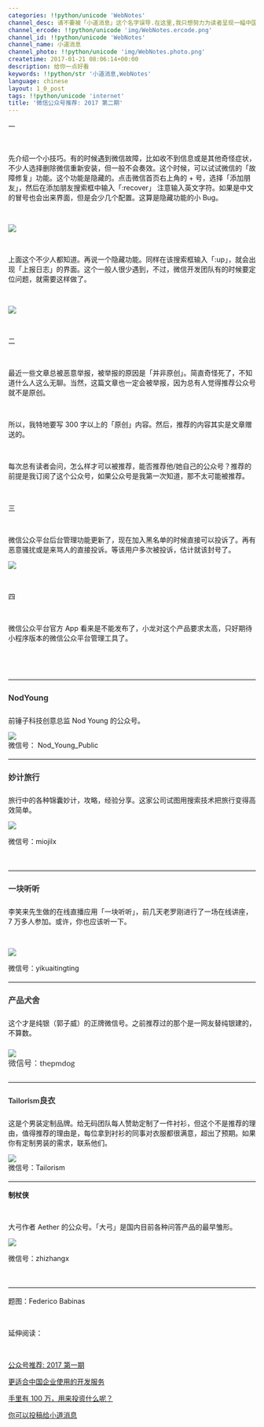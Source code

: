 ```yaml
---
categories: !!python/unicode 'WebNotes'
channel_desc: 请不要被「小道消息」这个名字误导.在这里,我只想努力为读者呈现一幅中国互联网的清明上河图.
channel_ercode: !!python/unicode 'img/WebNotes.ercode.png'
channel_id: !!python/unicode 'WebNotes'
channel_name: 小道消息
channel_photo: !!python/unicode 'img/WebNotes.photo.png'
createtime: 2017-01-21 08:06:14+00:00
description: 给你一点好看
keywords: !!python/str '小道消息,WebNotes'
language: chinese
layout: 1_0_post
tags: !!python/unicode 'internet'
title: '微信公众号推荐: 2017 第二期'
---
```

<div class="rich_media_content" id="js_content">
<p>
         一
        </p>
<p>
<br/>
</p>
<p>
         先介绍一个小技巧。有的时候遇到微信故障，比如收不到信息或是其他奇怪症状，不少人选择删除微信重新安装，但一般不会奏效。这个时候，可以试试微信的「故障修复」功能。这个功能是隐藏的。点击微信首页右上角的 + 号，选择「添加朋友」，然后在添加朋友搜索框中输入「:recover」 注意输入英文字符。如果是中文的冒号也会出来界面，但是会少几个配置。这算是隐藏功能的小 Bug。
        </p>
<p>
<br/>
</p>
<p>
<img data-ratio="1.336116910229645" data-s="300,640" data-src="" data-type="jpeg" data-w="958" src="{{ '/img/ow5rEn8QGlFcH0khWgq9Lo83pe2ldWZ4mjfq1oHTo2OITrq6BpXRc3w69csicjxO0qOgECFWIxEX63DXkoe8Qrw.jpeg' | prepend: site.img | replace: '//','/' }}"/>
<br/>
</p>
<p>
<br/>
</p>
<p>
         上面这个不少人都知道。再说一个隐藏功能。同样在该搜索框输入「:up」，就会出现「上报日志」的界面。这个一般人很少遇到，不过，微信开发团队有的时候要定位问题，就需要这样做了。
         <br/>
</p>
<p>
<br/>
</p>
<p>
<img data-ratio="1.0406504065040652" data-s="300,640" data-src="" data-type="jpeg" data-w="1230" src="{{ '/img/ow5rEn8QGlFcH0khWgq9Lo83pe2ldWZ4ySXHia8fTyLdTeibVyvwAJSK6TQkj0BfEYghqKGFAgtXS99ibGTtzP8uw.jpeg' | prepend: site.img | replace: '//','/' }}"/>
<br/>
</p>
<p>
<br/>
</p>
<p>
<span style="font-family: Helvetica, Arial, 'Hiragino Sans GB', 冬青黑体, 'Microsoft YaHei', 微软雅黑; font-size: 14px; font-variant-ligatures: normal; orphans: 2;  widows: 2; background-color: rgb(255, 255, 255);">
</span>
         二
        </p>
<p>
<br/>
</p>
<p>
         最近一些文章总被恶意举报，被举报的原因是「并非原创」。简直奇怪死了，不知道什么人这么无聊。当然，这篇文章也一定会被举报，因为总有人觉得推荐公众号就不是原创。
        </p>
<p>
<br/>
</p>
<p>
         所以，我特地要写 300 字以上的「原创」内容。然后，推荐的内容其实是文章赠送的。
        </p>
<p>
<br/>
</p>
<p>
         每次总有读者会问，怎么样才可以被推荐，能否推荐他/她自己的公众号？推荐的前提是我订阅了这个公众号，如果公众号是我第一次知道，那不太可能被推荐。
        </p>
<p>
<br/>
</p>
<p>
         三
        </p>
<p>
<br/>
</p>
<p>
         微信公众平台后台管理功能更新了，现在加入黑名单的时候直接可以投诉了。再有恶意骚扰或是来骂人的直接投诉。等该用户多次被投诉，估计就该封号了。
        </p>
<p>
<img data-ratio="0.7" data-s="300,640" data-src="" data-type="png" data-w="560" src="{{ '/img/ow5rEn8QGlFcH0khWgq9Lo83pe2ldWZ47Uecdoiba41ahymbYOmT4fLmnxb8f3NeNYC4lKW8noJJjmrZhib2PibqA.png' | prepend: site.img | replace: '//','/' }}"/>
<br/>
</p>
<p>
<br/>
</p>
<p>
         四
        </p>
<p>
<br/>
</p>
<p>
         微信公众平台官方 App 看来是不能发布了，小龙对这个产品要求太高，只好期待小程序版本的微信公众平台管理工具了。
        </p>
<p style="font-family: Lato, Helvetica, Arial, freesans, clean, sans-serif; border: 0px; font-size: 16px; margin-top: 1.5em; margin-bottom: 1.5em; outline: 0px; line-height: 1.5em; color: rgb(51, 51, 51); white-space: normal;">
<br/>
</p>
<hr style="font-family: Lato, Helvetica, Arial, freesans, clean, sans-serif; border-right-width: 0px; border-bottom-width: 0px; border-left-width: 0px; border-top-style: solid; border-top-color: rgb(234, 234, 234); height: 1px; margin-top: 1em; margin-bottom: 1em; color: rgb(51, 51, 51); font-size: 16px; white-space: normal;"/>
<p style="border: 0px; font-size: 16px; margin-top: 1.5em; margin-bottom: 1.5em; outline: 0px; line-height: 1.5em; color: rgb(51, 51, 51); white-space: normal;">
<strong>
          NodYoung
         </strong>
</p>
<p>
         前锤子科技创意总监 Nod Young 的公众号。
        </p>
<p>
<img data-ratio="1" data-s="300,640" data-src="" data-type="jpeg" data-w="430" src="{{ '/img/ow5rEn8QGlE0bvuBEB9BCWeu0TnrCkl5iboeicvIqsFibBuaMibSNJvdJOFPsepoYvPxtWWQhO7cq1M1YxybywmzYg.jpeg' | prepend: site.img | replace: '//','/' }}"/>
<br/>
         微信号： Nod_Young_Public
        </p>
<hr style="margin-top: 1em; margin-bottom: 1em; font-size: 16px; white-space: normal; font-family: Lato, Helvetica, Arial, freesans, clean, sans-serif; border-right-width: 0px; border-bottom-width: 0px; border-left-width: 0px; border-top-style: solid; border-top-color: rgb(234, 234, 234); height: 1px; color: rgb(51, 51, 51);"/>
<p style="margin-top: 1.5em; margin-bottom: 1.5em; font-size: 16px; white-space: normal; font-family: Lato, Helvetica, Arial, freesans, clean, sans-serif; border: 0px; outline: 0px; line-height: 1.5em; color: rgb(51, 51, 51);">
<strong style="font-family: 'Helvetica Neue', Helvetica, 'Hiragino Sans GB', 'Microsoft YaHei', Arial, sans-serif;">
          妙计旅行
         </strong>
<br/>
</p>
<p>
         旅行中的各种锦囊妙计，攻略，经验分享。这家公司试图用搜索技术把旅行变得高效简单。
         <br/>
</p>
<p>
<img data-ratio="1" data-s="300,640" data-src="" data-type="jpeg" data-w="430" src="{{ '/img/ow5rEn8QGlE0bvuBEB9BCWeu0TnrCkl51efPr6GZ3a84F4HcK55icnAauC4xNHpyL3n56fxUw69ND7GfD0icMFqA.jpeg' | prepend: site.img | replace: '//','/' }}"/>
<br/>
</p>
<p>
         微信号：miojilx
        </p>
<p>
<br/>
</p>
<hr style="font-family: Lato, Helvetica, Arial, freesans, clean, sans-serif; border-right-width: 0px; border-bottom-width: 0px; border-left-width: 0px; border-top-style: solid; border-top-color: rgb(234, 234, 234); height: 1px; margin-top: 1em; margin-bottom: 1em; color: rgb(51, 51, 51); font-size: 16px; white-space: normal;"/>
<p style="font-family: Lato, Helvetica, Arial, freesans, clean, sans-serif; border: 0px; font-size: 16px; margin-top: 1.5em; margin-bottom: 1.5em; outline: 0px; line-height: 1.5em; color: rgb(51, 51, 51); white-space: normal;">
<strong>
          一块听听
         </strong>
</p>
<p>
         李笑来先生做的在线直播应用「一块听听」，前几天老罗刚进行了一场在线讲座，7 万多人参加。或许，你也应该听一下。
        </p>
<p>
<br/>
</p>
<p>
<img data-ratio="1" data-s="300,640" data-src="" data-type="jpeg" data-w="430" src="{{ '/img/ow5rEn8QGlE0bvuBEB9BCWeu0TnrCkl5gcC6vYpCKynJricJ52ChwjSefqwqfOuPfTC4ricaX90iawKBHqfVUibnKQ.jpeg' | prepend: site.img | replace: '//','/' }}"/>
<br/>
</p>
<p>
         微信号：yikuaitingting
        </p>
<hr style="font-family: Lato, Helvetica, Arial, freesans, clean, sans-serif; border-right-width: 0px; border-bottom-width: 0px; border-left-width: 0px; border-top-style: solid; border-top-color: rgb(234, 234, 234); height: 1px; margin-top: 1em; margin-bottom: 1em; color: rgb(51, 51, 51); font-size: 16px; white-space: normal;"/>
<p style="font-family: Lato, Helvetica, Arial, freesans, clean, sans-serif; border: 0px; font-size: 16px; margin-top: 1.5em; margin-bottom: 1.5em; outline: 0px; line-height: 1.5em; color: rgb(51, 51, 51); white-space: normal;">
<strong>
          产品犬舍
         </strong>
</p>
<p>
         这个才是纯银（郭子威）的正牌微信号。之前推荐过的那个是一网友替纯银建的，不算数。
        </p>
<p style="font-family: Lato, Helvetica, Arial, freesans, clean, sans-serif; border: 0px; font-size: 16px; margin-top: 1.5em; margin-bottom: 1.5em; outline: 0px; line-height: 1.5em; color: rgb(51, 51, 51); white-space: normal;">
<img data-ratio="1" data-s="300,640" data-src="" data-type="jpeg" data-w="430" src="{{ '/img/ow5rEn8QGlE0bvuBEB9BCWeu0TnrCkl5l2B9w0LMJSZ943GJWQqVMDyDvXibdNib6zMTNtKtNV314u2DtPOgcKOQ.jpeg' | prepend: site.img | replace: '//','/' }}"/>
<br/>
         微信号：thepmdog
        </p>
<hr style="font-family: Lato, Helvetica, Arial, freesans, clean, sans-serif; border-right-width: 0px; border-bottom-width: 0px; border-left-width: 0px; border-top-style: solid; border-top-color: rgb(234, 234, 234); height: 1px; margin-top: 1em; margin-bottom: 1em; color: rgb(51, 51, 51); font-size: 16px; white-space: normal;"/>
<p style="font-family: Lato, Helvetica, Arial, freesans, clean, sans-serif; border: 0px; font-size: 16px; margin-top: 1.5em; margin-bottom: 1.5em; outline: 0px; line-height: 1.5em; color: rgb(51, 51, 51); white-space: normal;">
<strong>
          Tailorism良衣
         </strong>
</p>
<p>
         这是个男装定制品牌。给无码团队每人赞助定制了一件衬衫，但这个不是推荐的理由，值得推荐的理由是，每位拿到衬衫的同事对衣服都很满意，超出了预期。如果你有定制男装的需求，联系他们。
        </p>
<p>
<img data-ratio="1" data-s="300,640" data-src="" data-type="jpeg" data-w="430" src="{{ '/img/ow5rEn8QGlE0bvuBEB9BCWeu0TnrCkl5Bjl5wicaLeVvzlmRUCMTKgc55qrLibXiaxXVfxuYf8UmiaiatvyrhicoF2Cw.jpeg' | prepend: site.img | replace: '//','/' }}"/>
<br/>
         微信号：Tailorism
        </p>
<hr style="margin-top: 1em; margin-bottom: 1em; font-size: 16px; white-space: normal; font-family: Lato, Helvetica, Arial, freesans, clean, sans-serif; border-right-width: 0px; border-bottom-width: 0px; border-left-width: 0px; border-top-style: solid; border-top-color: rgb(234, 234, 234); height: 1px; color: rgb(51, 51, 51);"/>
<p style="white-space: normal;">
<strong>
          制杖侠
         </strong>
</p>
<p style="white-space: normal;">
<br/>
</p>
<p style="white-space: normal;">
         大弓作者 Aether 的公众号。「大弓」是国内目前各种问答产品的最早雏形。
        </p>
<p>
<img data-ratio="1" data-s="300,640" data-src="" data-type="jpeg" data-w="430" src="{{ '/img/ow5rEn8QGlFcH0khWgq9Lo83pe2ldWZ4ibzcQxHhQqn7zAl3msaxzFwHD1PZXTvqmYGaQSA8w8YPIjYQ8jCsr2A.jpeg' | prepend: site.img | replace: '//','/' }}"/>
<br/>
</p>
<p style="white-space: normal;">
         微信号：zhizhangx
        </p>
<p>
<br/>
</p>
<hr style="font-family: Lato, Helvetica, Arial, freesans, clean, sans-serif; border-right-width: 0px; border-bottom-width: 0px; border-left-width: 0px; border-top-style: solid; border-top-color: rgb(234, 234, 234); height: 1px; margin-top: 1em; margin-bottom: 1em; color: rgb(51, 51, 51); font-size: 16px; white-space: normal;"/>
<p>
         题图：Federico Babinas
        </p>
<p>
<br/>
</p>
<p>
         延伸阅读：
         <br/>
</p>
<p>
<br/>
</p>
<p>
<a data_ue_src="http://mp.weixin.qq.com/s?__biz=MjM5ODIyMTE0MA==&amp;mid=2650969101&amp;idx=1&amp;sn=fc0f59ad8f8be2d640ee4ea25be043e6&amp;chksm=bd3830368a4fb920d5ded401ee2ebee808a6d6227951755584330f51837dc9adfbf8426cff14&amp;scene=21#wechat_redirect" href="http://mp.weixin.qq.com/s?__biz=MjM5ODIyMTE0MA==&amp;mid=2650969101&amp;idx=1&amp;sn=fc0f59ad8f8be2d640ee4ea25be043e6&amp;chksm=bd3830368a4fb920d5ded401ee2ebee808a6d6227951755584330f51837dc9adfbf8426cff14&amp;scene=21#wechat_redirect" target="_blank">
          公众号推荐: 2017 第一期
         </a>
<br/>
</p>
<p>
<a data_ue_src="http://mp.weixin.qq.com/s?__biz=MjM5ODIyMTE0MA==&amp;mid=2650969094&amp;idx=1&amp;sn=c0e980f9f14916f0ac86c58e9b27ce7b&amp;chksm=bd38303d8a4fb92bc0f127fde36c055adfb4faf0d9cd98fbaf2d2a69115e0b6dcd3480035e9c&amp;scene=21#wechat_redirect" href="http://mp.weixin.qq.com/s?__biz=MjM5ODIyMTE0MA==&amp;mid=2650969094&amp;idx=1&amp;sn=c0e980f9f14916f0ac86c58e9b27ce7b&amp;chksm=bd38303d8a4fb92bc0f127fde36c055adfb4faf0d9cd98fbaf2d2a69115e0b6dcd3480035e9c&amp;scene=21#wechat_redirect" target="_blank">
          更适合中国企业使用的开发服务
         </a>
<br/>
</p>
<p>
<a data_ue_src="http://mp.weixin.qq.com/s?__biz=MjM5ODIyMTE0MA==&amp;mid=2650969007&amp;idx=1&amp;sn=4678f290de268dc3bfced63769afddab&amp;chksm=bd3837948a4fbe826596f65da5dac70ac0b8616cec1b39ea90ebb5f7a8873c0328901ba7169b&amp;scene=21#wechat_redirect" href="http://mp.weixin.qq.com/s?__biz=MjM5ODIyMTE0MA==&amp;mid=2650969007&amp;idx=1&amp;sn=4678f290de268dc3bfced63769afddab&amp;chksm=bd3837948a4fbe826596f65da5dac70ac0b8616cec1b39ea90ebb5f7a8873c0328901ba7169b&amp;scene=21#wechat_redirect" target="_blank">
          手里有 100 万，用来投资什么呢？
         </a>
<br/>
</p>
<p>
<a data_ue_src="http://mp.weixin.qq.com/s?__biz=MjM5ODIyMTE0MA==&amp;mid=2650969135&amp;idx=1&amp;sn=f7dfa2c422b1895b0467c479a78b8e97&amp;chksm=bd3830148a4fb90247db3c7d8e9d61720e6cee1372b17e6cee381779786837476cf1c543069a&amp;scene=21#wechat_redirect" href="http://mp.weixin.qq.com/s?__biz=MjM5ODIyMTE0MA==&amp;mid=2650969135&amp;idx=1&amp;sn=f7dfa2c422b1895b0467c479a78b8e97&amp;chksm=bd3830148a4fb90247db3c7d8e9d61720e6cee1372b17e6cee381779786837476cf1c543069a&amp;scene=21#wechat_redirect" target="_blank">
          你可以投稿给小道消息
         </a>
<br/>
</p>
</div>